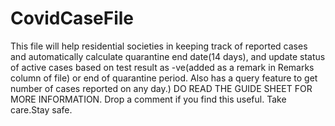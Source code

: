# CovidCaseFile
This file will help residential societies in keeping track of reported cases and automatically calculate quarantine end date(14 days), and update status of active cases based on test result as -ve(added as a remark in Remarks column of file) or end of quarantine period. Also has a query feature to get number of cases reported on any day.)
DO READ THE GUIDE SHEET FOR MORE INFORMATION.
Drop a comment if you find this useful.
Take care.Stay safe.
